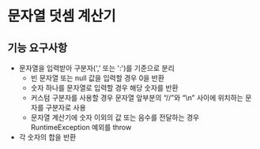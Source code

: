 # 문자열 덧셈 계산기
## 기능 요구사항
* 문자열을 입력받아 구분자(',' 또는 ':')를 기준으로 분리
    * 빈 문자열 또는 null 값을 입력할 경우 0을 반환
    * 숫자 하나를 문자열로 입력할 경우 해당 숫자를 반환
    * 커스텀 구분자를 사용할 경우 문자열 앞부분의 “//”와 “\n” 사이에 위치하는 문자를 구분자로 사용
    * 문자열 계산기에 숫자 이외의 값 또는 음수를 전달하는 경우 RuntimeException 예외를 throw   
* 각 숫자의 합을 반환